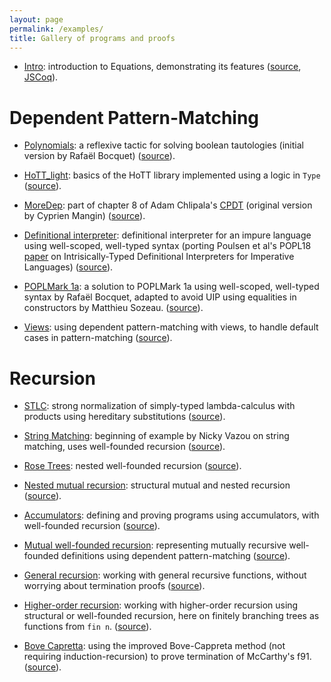 ```yaml
---
layout: page
permalink: /examples/
title: Gallery of programs and proofs
---
```


- [Intro](equations_intro.html): introduction to Equations, demonstrating
  its features
  ([source](http://github.com/mattam82/Coq-Equations/raw/master/doc/equations_intro.v),
  [JSCoq](../jsexamples/equations_intro.html)).
    
Dependent Pattern-Matching
==========================

- [Polynomials](examples/Examples.polynomials.html): a reflexive tactic for
  solving boolean tautologies (initial version by Rafaël Bocquet)
  ([source](http://github.com/mattam82/Coq-Equations/raw/master/examples/polynomials.v)).

- [HoTT_light](examples/Examples.HoTT_light.html): basics of the HoTT library
  implemented using a logic in `Type`
  ([source](http://github.com/mattam82/Coq-Equations/raw/master/examples/HoTT_light.v)).

- [MoreDep](examples/Examples.MoreDep.html): part of chapter 8 of Adam
  Chlipala's [CPDT](http://adam.chlipala.net/cpdt/html/toc.html)
  (original version by Cyprien Mangin)
  ([source](http://github.com/mattam82/Coq-Equations/raw/master/examples/MoreDep.v)).

- [Definitional interpreter](examples/Examples.definterp.html): definitional interpreter
  for an impure language using well-scoped, well-typed syntax
  (porting Poulsen et al's POPL18
  [paper](http://casperbp.net/papers/intrinsicallytyped.html) on
  Intrisically-Typed Definitional Interpreters for Imperative Languages)
  ([source](http://github.com/mattam82/Coq-Equations/raw/master/examples/definterp.v)).

- [POPLMark 1a](examples/Examples.POPLMark1a.html): a solution to
  POPLMark 1a using well-scoped, well-typed syntax by Rafaël Bocquet,
  adapted to avoid UIP using equalities in constructors by Matthieu Sozeau.
  ([source](http://github.com/mattam82/Coq-Equations/raw/master/examples/POPLMark1a.v)).

- [Views](examples/Examples.views.html): using dependent pattern-matching with
  views, to handle default cases in pattern-matching
  ([source](http://github.com/mattam82/Coq-Equations/raw/master/examples/views.v)).

Recursion
=========

- [STLC](examples/Examples.STLC.html): strong normalization of simply-typed
  lambda-calculus with products using hereditary substitutions
  ([source](http://github.com/mattam82/Coq-Equations/raw/master/examples/STLC.v)).

- [String Matching](examples/Examples.string_matching.html): beginning of example
  by Nicky Vazou on string matching, uses well-founded recursion
  ([source](http://github.com/mattam82/Coq-Equations/raw/master/examples/string_matching.v)).

- [Rose Trees](examples/Examples.RoseTree.html): nested well-founded recursion
  ([source](http://github.com/mattam82/Coq-Equations/raw/master/examples/RoseTree.v)).

- [Nested mutual recursion](examples/Examples.nested_mut_rec.html): structural mutual and nested recursion
  ([source](http://github.com/mattam82/Coq-Equations/raw/master/examples/nested_mut_rec.v)).

- [Accumulators](examples/Examples.accumulator.html): defining and proving
  programs using accumulators, with well-founded recursion
  ([source](http://github.com/mattam82/Coq-Equations/raw/master/examples/accumulator.v)).

- [Mutual well-founded recursion](examples/Examples.mutualwfrec.html):
  representing mutually recursive well-founded definitions using
  dependent pattern-matching
  ([source](http://github.com/mattam82/Coq-Equations/raw/master/examples/mutualwfrec.v)).

- [General recursion](examples/Examples.general_recursion.html): working with
  general recursive functions, without worrying about termination proofs
  ([source](http://github.com/mattam82/Coq-Equations/raw/master/examples/general_recursion.v)).

- [Higher-order recursion](examples/Examples.ho_finite_branching.html):
  working with higher-order recursion using structural or well-founded
  recursion, here on finitely branching trees as functions from `fin n`.
  ([source](http://github.com/mattam82/Coq-Equations/raw/master/examples/ho_finite_branching.v)).

- [Bove Capretta](examples/Examples.bove_capretta.html): using the
  improved Bove-Cappreta method (not requiring induction-recursion) to
  prove termination of McCarthy's f91.
  ([source](http://github.com/mattam82/Coq-Equations/raw/master/examples/bove_capretta.v)).
